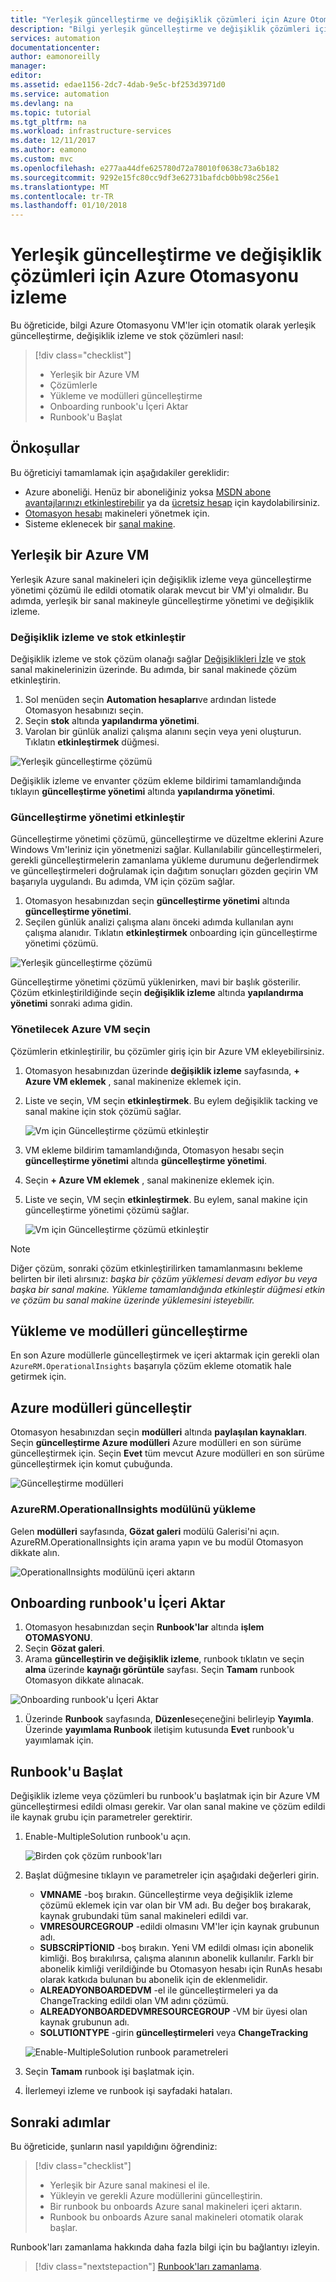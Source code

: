 ```yaml
---
title: "Yerleşik güncelleştirme ve değişiklik çözümleri için Azure Otomasyonu izleme | Microsoft Docs"
description: "Bilgi yerleşik güncelleştirme ve değişiklik çözümleri için Azure Otomasyonu izleme."
services: automation
documentationcenter: 
author: eamonoreilly
manager: 
editor: 
ms.assetid: edae1156-2dc7-4dab-9e5c-bf253d3971d0
ms.service: automation
ms.devlang: na
ms.topic: tutorial
ms.tgt_pltfrm: na
ms.workload: infrastructure-services
ms.date: 12/11/2017
ms.author: eamono
ms.custom: mvc
ms.openlocfilehash: e277aa44dfe625780d72a78010f0638c73a6b182
ms.sourcegitcommit: 9292e15fc80cc9df3e62731bafdcb0bb98c256e1
ms.translationtype: MT
ms.contentlocale: tr-TR
ms.lasthandoff: 01/10/2018
---
```

# <a name="onboard-update-and-change-tracking-solutions-to-azure-automation"></a>Yerleşik güncelleştirme ve değişiklik çözümleri için Azure Otomasyonu izleme

Bu öğreticide, bilgi Azure Otomasyonu VM'ler için otomatik olarak yerleşik güncelleştirme, değişiklik izleme ve stok çözümleri nasıl:

> [!div class="checklist"]
> * Yerleşik bir Azure VM
> * Çözümlerle
> * Yükleme ve modülleri güncelleştirme
> * Onboarding runbook'u İçeri Aktar
> * Runbook'u Başlat

## <a name="prerequisites"></a>Önkoşullar

Bu öğreticiyi tamamlamak için aşağıdakiler gereklidir:

* Azure aboneliği. Henüz bir aboneliğiniz yoksa [MSDN abone avantajlarınızı etkinleştirebilir](https://azure.microsoft.com/pricing/member-offers/msdn-benefits-details/) ya da [ücretsiz hesap](https://azure.microsoft.com/free/?WT.mc_id=A261C142F) için kaydolabilirsiniz.
* [Otomasyon hesabı](automation-offering-get-started.md) makineleri yönetmek için.
* Sisteme eklenecek bir [sanal makine](../virtual-machines/windows/quick-create-portal.md).

## <a name="onboard-an-azure-vm"></a>Yerleşik bir Azure VM

Yerleşik Azure sanal makineleri için değişiklik izleme veya güncelleştirme yönetimi çözümü ile edildi otomatik olarak mevcut bir VM'yi olmalıdır. Bu adımda, yerleşik bir sanal makineyle güncelleştirme yönetimi ve değişiklik izleme.

### <a name="enable-change-tracking-and-inventory"></a>Değişiklik izleme ve stok etkinleştir

Değişiklik izleme ve stok çözüm olanağı sağlar [Değişiklikleri İzle](automation-vm-change-tracking.md) ve [stok](automation-vm-inventory.md) sanal makinelerinizin üzerinde. Bu adımda, bir sanal makinede çözüm etkinleştirin.

1. Sol menüden seçin **Automation hesapları**ve ardından listede Otomasyon hesabınızı seçin.
1. Seçin **stok** altında **yapılandırma yönetimi**.
1. Varolan bir günlük analizi çalışma alanını seçin veya yeni oluşturun. Tıklatın **etkinleştirmek** düğmesi.

![Yerleşik güncelleştirme çözümü](media/automation-onboard-solutions/inventory-onboard.png)

Değişiklik izleme ve envanter çözüm ekleme bildirimi tamamlandığında tıklayın **güncelleştirme yönetimi** altında **yapılandırma yönetimi**.

### <a name="enable-update-management"></a>Güncelleştirme yönetimi etkinleştir

Güncelleştirme yönetimi çözümü, güncelleştirme ve düzeltme eklerini Azure Windows Vm'leriniz için yönetmenizi sağlar. Kullanılabilir güncelleştirmeleri, gerekli güncelleştirmelerin zamanlama yükleme durumunu değerlendirmek ve güncelleştirmeleri doğrulamak için dağıtım sonuçları gözden geçirin VM başarıyla uygulandı. Bu adımda, VM için çözüm sağlar.

1. Otomasyon hesabınızdan seçin **güncelleştirme yönetimi** altında **güncelleştirme yönetimi**.
1. Seçilen günlük analizi çalışma alanı önceki adımda kullanılan aynı çalışma alanıdır. Tıklatın **etkinleştirmek** onboarding için güncelleştirme yönetimi çözümü.

![Yerleşik güncelleştirme çözümü](media/automation-onboard-solutions/update-onboard.png)

Güncelleştirme yönetimi çözümü yüklenirken, mavi bir başlık gösterilir. Çözüm etkinleştirildiğinde seçin **değişiklik izleme** altında **yapılandırma yönetimi** sonraki adıma gidin.

### <a name="select-azure-vm-to-be-managed"></a>Yönetilecek Azure VM seçin

Çözümlerin etkinleştirilir, bu çözümler giriş için bir Azure VM ekleyebilirsiniz.

1. Otomasyon hesabınızdan üzerinde **değişiklik izleme** sayfasında, **+ Azure VM eklemek** , sanal makinenize eklemek için.

1. Liste ve seçin, VM seçin **etkinleştirmek**. Bu eylem değişiklik tacking ve sanal makine için stok çözümü sağlar.

   ![Vm için Güncelleştirme çözümü etkinleştir](media/automation-onboard-solutions/enable-change-tracking.png)

1. VM ekleme bildirim tamamlandığında, Otomasyon hesabı seçin **güncelleştirme yönetimi** altında **güncelleştirme yönetimi**.

1. Seçin **+ Azure VM eklemek** , sanal makinenize eklemek için.

1. Liste ve seçin, VM seçin **etkinleştirmek**. Bu eylem, sanal makine için güncelleştirme yönetimi çözümü sağlar.

   ![Vm için Güncelleştirme çözümü etkinleştir](media/automation-onboard-solutions/enable-update.png)

> [!NOTE]
> Diğer çözüm, sonraki çözüm etkinleştirilirken tamamlanmasını bekleme belirten bir ileti alırsınız: *başka bir çözüm yüklemesi devam ediyor bu veya başka bir sanal makine. Yükleme tamamlandığında etkinleştir düğmesi etkin ve çözüm bu sanal makine üzerinde yüklemesini isteyebilir.*

## <a name="install-and-update-modules"></a>Yükleme ve modülleri güncelleştirme

En son Azure modüllerle güncelleştirmek ve içeri aktarmak için gerekli olan `AzureRM.OperationalInsights` başarıyla çözüm ekleme otomatik hale getirmek için.

## <a name="update-azure-modules"></a>Azure modülleri güncelleştir

Otomasyon hesabınızdan seçin **modülleri** altında **paylaşılan kaynakları**. Seçin **güncelleştirme Azure modülleri** Azure modülleri en son sürüme güncelleştirmek için. Seçin **Evet** tüm mevcut Azure modülleri en son sürüme güncelleştirmek için komut çubuğunda.

![Güncelleştirme modülleri](media/automation-onboard-solutions/update-modules.png)

### <a name="install-azurermoperationalinsights-module"></a>AzureRM.OperationalInsights modülünü yükleme

Gelen **modülleri** sayfasında, **Gözat galeri** modülü Galerisi'ni açın. AzureRM.OperationalInsights için arama yapın ve bu modül Otomasyon dikkate alın.

![OperationalInsights modülünü içeri aktarın](media/automation-onboard-solutions/import-operational-insights-module.png)

## <a name="import-the-onboarding-runbook"></a>Onboarding runbook'u İçeri Aktar

1. Otomasyon hesabınızdan seçin **Runbook'lar** altında **işlem OTOMASYONU**.
1. Seçin **Gözat galeri**.
1. Arama **güncelleştirin ve değişiklik izleme**, runbook tıklatın ve seçin **alma** üzerinde **kaynağı görüntüle** sayfası. Seçin **Tamam** runbook Otomasyon dikkate alınacak.

  ![Onboarding runbook'u İçeri Aktar](media/automation-onboard-solutions/import-from-gallery.png)

1. Üzerinde **Runbook** sayfasında, **Düzenle**seçeneğini belirleyip **Yayımla**. Üzerinde **yayımlama Runbook** iletişim kutusunda **Evet** runbook'u yayımlamak için.

## <a name="start-the-runbook"></a>Runbook'u Başlat

Değişiklik izleme veya çözümleri bu runbook'u başlatmak için bir Azure VM güncelleştirmesi edildi olması gerekir. Var olan sanal makine ve çözüm edildi ile kaynak grubu için parametreler gerektirir.

1. Enable-MultipleSolution runbook'u açın.

   ![Birden çok çözüm runbook'ları](media/automation-onboard-solutions/runbook-overview.png)

1. Başlat düğmesine tıklayın ve parametreler için aşağıdaki değerleri girin.

   * **VMNAME** -boş bırakın. Güncelleştirme veya değişiklik izleme çözümü eklemek için var olan bir VM adı. Bu değer boş bırakarak, kaynak grubundaki tüm sanal makineleri edildi var.
   * **VMRESOURCEGROUP** -edildi olmasını VM'ler için kaynak grubunun adı.
   * **SUBSCRİPTİONID** -boş bırakın. Yeni VM edildi olması için abonelik kimliği. Boş bırakılırsa, çalışma alanının abonelik kullanılır. Farklı bir abonelik kimliği verildiğinde bu Otomasyon hesabı için RunAs hesabı olarak katkıda bulunan bu abonelik için de eklenmelidir.
   * **ALREADYONBOARDEDVM** -el ile güncelleştirmeleri ya da ChangeTracking edildi olan VM adını çözümü.
   * **ALREADYONBOARDEDVMRESOURCEGROUP** -VM bir üyesi olan kaynak grubunun adı.
   * **SOLUTIONTYPE** -girin **güncelleştirmeleri** veya **ChangeTracking**

   ![Enable-MultipleSolution runbook parametreleri](media/automation-onboard-solutions/runbook-parameters.png)

1. Seçin **Tamam** runbook işi başlatmak için.
1. İlerlemeyi izleme ve runbook işi sayfadaki hataları.

## <a name="next-steps"></a>Sonraki adımlar

Bu öğreticide, şunların nasıl yapıldığını öğrendiniz:

> [!div class="checklist"]
> * Yerleşik bir Azure sanal makinesi el ile.
> * Yükleyin ve gerekli Azure modüllerini güncelleştirin.
> * Bir runbook bu onboards Azure sanal makineleri içeri aktarın.
> * Runbook bu onboards Azure sanal makineleri otomatik olarak başlar.

Runbook'ları zamanlama hakkında daha fazla bilgi için bu bağlantıyı izleyin.

> [!div class="nextstepaction"]
> [Runbook'ları zamanlama](automation-schedules.md).
